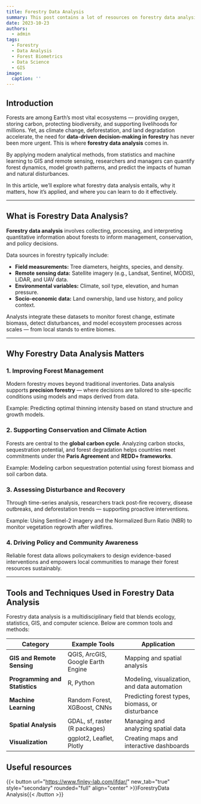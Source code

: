 ```yaml
---
title: Forestry Data Analysis
summary: This post contains a lot of resources on forestry data analysis.
date: 2023-10-23
authors:
  - admin
tags:
  - Forestry
  - Data Analysis
  - Forest Biometrics
  - Data Science
  - GIS
image:
  caption: ''
---
```


## Introduction

Forests are among Earth’s most vital ecosystems — providing oxygen, storing carbon, protecting biodiversity, and supporting livelihoods for millions. Yet, as climate change, deforestation, and land degradation accelerate, the need for **data-driven decision-making in forestry** has never been more urgent. This is where **forestry data analysis** comes in.

By applying modern analytical methods, from statistics and machine learning to GIS and remote sensing, researchers and managers can quantify forest dynamics, model growth patterns, and predict the impacts of human and natural disturbances.

In this article, we’ll explore what forestry data analysis entails, why it matters, how it’s applied, and where you can learn to do it effectively.

---

## What is Forestry Data Analysis?

**Forestry data analysis** involves collecting, processing, and interpreting quantitative information about forests to inform management, conservation, and policy decisions.

Data sources in forestry typically include:

- **Field measurements:** Tree diameters, heights, species, and density.
- **Remote sensing data:** Satellite imagery (e.g., Landsat, Sentinel, MODIS), LiDAR, and UAV data.
- **Environmental variables:** Climate, soil type, elevation, and human pressure.
- **Socio-economic data:** Land ownership, land use history, and policy context.

Analysts integrate these datasets to monitor forest change, estimate biomass, detect disturbances, and model ecosystem processes across scales — from local stands to entire biomes.

---

## Why Forestry Data Analysis Matters

### 1. **Improving Forest Management**

Modern forestry moves beyond traditional inventories. Data analysis supports **precision forestry** — where decisions are tailored to site-specific conditions using models and maps derived from data.

Example: Predicting optimal thinning intensity based on stand structure and growth models.

### 2. **Supporting Conservation and Climate Action**

Forests are central to the **global carbon cycle**. Analyzing carbon stocks, sequestration potential, and forest degradation helps countries meet commitments under the **Paris Agreement** and **REDD+ frameworks**.

Example: Modeling carbon sequestration potential using forest biomass and soil carbon data.

### 3. **Assessing Disturbance and Recovery**

Through time-series analysis, researchers track post-fire recovery, disease outbreaks, and deforestation trends — supporting proactive interventions.

Example: Using Sentinel-2 imagery and the Normalized Burn Ratio (NBR) to monitor vegetation regrowth after wildfires.

### 4. **Driving Policy and Community Awareness**

Reliable forest data allows policymakers to design evidence-based interventions and empowers local communities to manage their forest resources sustainably.

---

## Tools and Techniques Used in Forestry Data Analysis

Forestry data analysis is a multidisciplinary field that blends ecology, statistics, GIS, and computer science. Below are common tools and methods:

| Category | Example Tools | Application |
|-----------|----------------|--------------|
| **GIS and Remote Sensing** | QGIS, ArcGIS, Google Earth Engine | Mapping and spatial analysis |
| **Programming and Statistics** | R, Python | Modeling, visualization, and data automation |
| **Machine Learning** | Random Forest, XGBoost, CNNs | Predicting forest types, biomass, or disturbance |
| **Spatial Analysis** | GDAL, sf, raster (R packages) | Managing and analyzing spatial data |
| **Visualization** | ggplot2, Leaflet, Plotly | Creating maps and interactive dashboards |

## Useful resources
{{< button url="https://www.finley-lab.com/ifdar/" new_tab="true" style="secondary" rounded="full" align="center" >}}ForestryData Analysis{{< /button >}}

